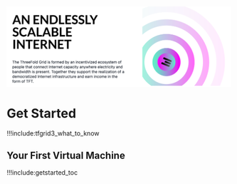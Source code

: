 ![](img/endlessscalable.png)

# Get Started

!!!include:tfgrid3_what_to_know

## Your First Virtual Machine

!!!include:getstarted_toc
